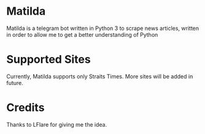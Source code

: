 # Matilda
Matilda is a telegram bot written in Python 3 to scrape news articles, written in order to allow me to get a better understanding of Python

# Supported Sites
Currently, Matilda supports only Straits Times. More sites will be added in future.

# Credits
Thanks to LFlare for giving me the idea.
